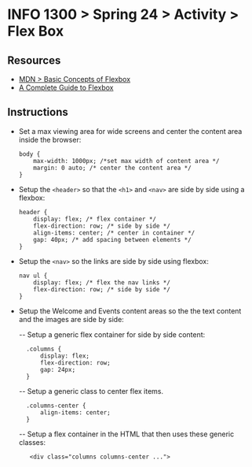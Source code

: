 # INFO 1300 > Spring 24 > Activity > Flex Box

## Resources

- [MDN > Basic Concepts of Flexbox](https://developer.mozilla.org/en-US/docs/Web/CSS/CSS_Flexible_Box_Layout/Basic_Concepts_of_Flexbox)
- [A Complete Guide to Flexbox](https://css-tricks.com/snippets/css/a-guide-to-flexbox/)

## Instructions

- Set a max viewing area for wide screens and center the content area inside the browser:

    ```
    body {
        max-width: 1000px; /*set max width of content area */
        margin: 0 auto; /* center the content area */
    }
    ```

- Setup the `<header>` so that the `<h1>` and `<nav>` are side by side using a flexbox:

    ```
    header {
        display: flex; /* flex container */
        flex-direction: row; /* side by side */
        align-items: center; /* center in container */
        gap: 40px; /* add spacing between elements */
    }
    ```

- Setup the `<nav>` so the links are side by side using flexbox:

    ```
    nav ul {
        display: flex; /* flex the nav links */
        flex-direction: row; /* side by side */
    }
    ```

- Setup the Welcome and Events content areas so the the text content and the images are side by side:

    --  Setup a generic flex container for side by side content:


        .columns {
            display: flex;
            flex-direction: row;
            gap: 24px;
        }


    -- Setup a generic class to center flex items.


        .columns-center {
            align-items: center;
        }


    -- Setup a flex container in the HTML that then uses these generic classes:


         <div class="columns columns-center ...">
